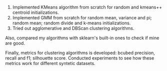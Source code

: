 1. Implemented KMeans algorithm from scratch for random and kmeans++ centroid initializations. 
2. Implemented GMM from scratch for random mean, variance and pi; random mean; random divide and k-means initializations.
3. Tried out agglomerative and DBScan clustering algorithms.

Also, compared my algorithms with sklearn's built-in ones to check if mine are good.

Finally, metrics for clustering algorithms is developed: bcubed precision, recall and f1; silhouette score.
Conducted experiments to see how these metrics work for different syntetic datasets. 